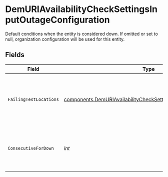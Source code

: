 # DemURIAvailabilityCheckSettingsInputOutageConfiguration

  Default conditions when the entity is considered down.
  If omitted or set to null, organization configuration will be used for this entity.


## Fields

| Field                                                                                                                                                      | Type                                                                                                                                                       | Required                                                                                                                                                   | Description                                                                                                                                                | Example                                                                                                                                                    |
| ---------------------------------------------------------------------------------------------------------------------------------------------------------- | ---------------------------------------------------------------------------------------------------------------------------------------------------------- | ---------------------------------------------------------------------------------------------------------------------------------------------------------- | ---------------------------------------------------------------------------------------------------------------------------------------------------------- | ---------------------------------------------------------------------------------------------------------------------------------------------------------- |
| `FailingTestLocations`                                                                                                                                     | [components.DemURIAvailabilityCheckSettingsInputFailingTestLocations](../../models/components/demuriavailabilitychecksettingsinputfailingtestlocations.md) | :heavy_check_mark:                                                                                                                                         | How many locations must report a failure for an entity to be considered down.                                                                              | all                                                                                                                                                        |
| `ConsecutiveForDown`                                                                                                                                       | *int*                                                                                                                                                      | :heavy_check_mark:                                                                                                                                         | Number of consecutive failing tests for an entity to be considered down.                                                                                   | 2                                                                                                                                                          |